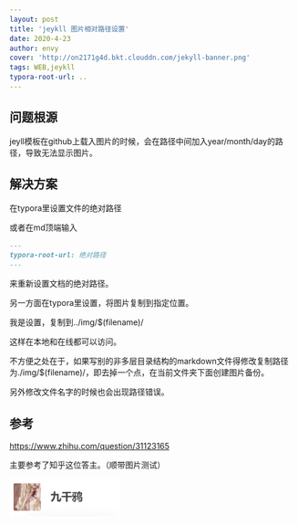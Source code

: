 ```yaml
---
layout: post
title: 'jeykll 图片相对路径设置'
date: 2020-4-23
author: envy
cover: 'http://on2171g4d.bkt.clouddn.com/jekyll-banner.png'
tags: WEB,jeykll
typora-root-url: ..
---
```


## 问题根源

jeyll模板在github上载入图片的时候，会在路径中间加入year/month/day的路径，导致无法显示图片。



## 解决方案

在typora里设置文件的绝对路径

或者在md顶端输入

```markdown
---
typora-root-url: 绝对路径
---
```

来重新设置文档的绝对路径。

另一方面在typora里设置，将图片复制到指定位置。

我是设置，复制到../img/$(filename)/

这样在本地和在线都可以访问。

不方便之处在于，如果写别的非多层目录结构的markdown文件得修改复制路径为./img/$(filename)/，即去掉一个点，在当前文件夹下面创建图片备份。

另外修改文件名字的时候也会出现路径错误。



## 参考

https://www.zhihu.com/question/31123165

主要参考了知乎这位答主。（顺带图片测试）

![image-20200428161124453](/img/2020-04-23-jeykll图片路径问题/image-20200428161124453.png)